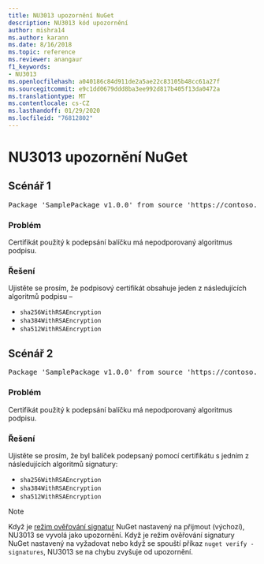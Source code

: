 ```yaml
---
title: NU3013 upozornění NuGet
description: NU3013 kód upozornění
author: mishra14
ms.author: karann
ms.date: 8/16/2018
ms.topic: reference
ms.reviewer: anangaur
f1_keywords:
- NU3013
ms.openlocfilehash: a040186c84d911de2a5ae22c83105b48cc61a27f
ms.sourcegitcommit: e9c1dd0679ddd8ba3ee992d817b405f13da0472a
ms.translationtype: MT
ms.contentlocale: cs-CZ
ms.lasthandoff: 01/29/2020
ms.locfileid: "76812802"
---
```

# <a name="nuget-warning-nu3013"></a>NU3013 upozornění NuGet

## <a name="scenario-1"></a>Scénář 1

<pre>Package 'SamplePackage v1.0.0' from source 'https://contoso.com/index.json': The signing certificate has an unsupported signature algorithm.</pre>

### <a name="issue"></a>Problém

Certifikát použitý k podepsání balíčku má nepodporovaný algoritmus podpisu.


### <a name="solution"></a>Řešení

Ujistěte se prosím, že podpisový certifikát obsahuje jeden z následujících algoritmů podpisu – 
* `sha256WithRSAEncryption`
* `sha384WithRSAEncryption`
* `sha512WithRSAEncryption`



## <a name="scenario-2"></a>Scénář 2

<pre>Package 'SamplePackage v1.0.0' from source 'https://contoso.com/index.json': The primary signature's certificate has an unsupported signature algorithm.</pre>

### <a name="issue"></a>Problém

Certifikát použitý k podepsání balíčku má nepodporovaný algoritmus podpisu.


### <a name="solution"></a>Řešení

Ujistěte se prosím, že byl balíček podepsaný pomocí certifikátu s jedním z následujících algoritmů signatury: 
* `sha256WithRSAEncryption`
* `sha384WithRSAEncryption`
* `sha512WithRSAEncryption`


> [!Note]
> Když je [režim ověřování signatur](../../consume-packages/installing-signed-packages.md#configure-package-signature-requirements) NuGet nastavený na přijmout (výchozí), NU3013 se vyvolá jako upozornění. Když je režim ověřování signatury NuGet nastavený na vyžadovat nebo když se spouští příkaz `nuget verify -signatures`, NU3013 se na chybu zvyšuje od upozornění. 
